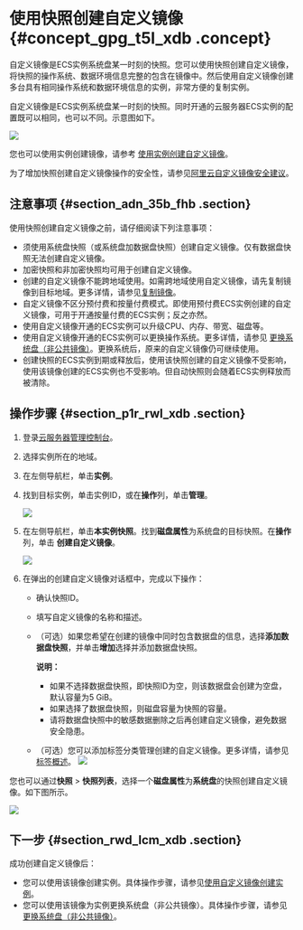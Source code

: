 # 使用快照创建自定义镜像 {#concept_gpg_t5l_xdb .concept}

自定义镜像是ECS实例系统盘某一时刻的快照。您可以使用快照创建自定义镜像，将快照的操作系统、数据环境信息完整的包含在镜像中。然后使用自定义镜像创建多台具有相同操作系统和数据环境信息的实例，非常方便的复制实例。

自定义镜像是ECS实例系统盘某一时刻的快照。同时开通的云服务器ECS实例的配置既可以相同，也可以不同。示意图如下。

![](http://static-aliyun-doc.oss-cn-hangzhou.aliyuncs.com/assets/img/9696/15565869764584_zh-CN.png)

您也可以使用实例创建镜像，请参考 [使用实例创建自定义镜像](cn.zh-CN/镜像/自定义镜像/创建自定义镜像/使用实例创建自定义镜像.md#)。

为了增加快照创建自定义镜像操作的安全性，请参见[阿里云自定义镜像安全建议](https://help.aliyun.com/document_detail/54903.html)。

## 注意事项 {#section_adn_35b_fhb .section}

使用快照创建自定义镜像之前，请仔细阅读下列注意事项：

-   须使用系统盘快照（或系统盘加数据盘快照）创建自定义镜像。仅有数据盘快照无法创建自定义镜像。
-   加密快照和非加密快照均可用于创建自定义镜像。
-   创建的自定义镜像不能跨地域使用。如需跨地域使用自定义镜像，请先复制镜像到目标地域。更多详情，请参见[复制镜像](cn.zh-CN/镜像/自定义镜像/复制镜像.md#)。
-   自定义镜像不区分预付费和按量付费模式。即使用预付费ECS实例创建的自定义镜像，可用于开通按量付费的ECS实例；反之亦然。
-   使用自定义镜像开通的ECS实例可以升级CPU、内存、带宽、磁盘等。
-   使用自定义镜像开通的ECS实例可以更换操作系统。更多详情，请参见 [更换系统盘（非公共镜像）](cn.zh-CN/块存储/云盘/更换系统盘/更换系统盘（非公共镜像）.md#)。更换系统后，原来的自定义镜像仍可继续使用。
-   创建快照的ECS实例到期或释放后，使用该快照创建的自定义镜像不受影响，使用该镜像创建的ECS实例也不受影响。但自动快照则会随着ECS实例释放而被清除。

## 操作步骤 {#section_p1r_rwl_xdb .section}

1.  登录[云服务器管理控制台](https://ecs.console.aliyun.com/#/home)。
2.  选择实例所在的地域。
3.  在左侧导航栏，单击**实例**。
4.  找到目标实例，单击实例ID，或在**操作**列，单击**管理**。

    ![](http://static-aliyun-doc.oss-cn-hangzhou.aliyuncs.com/assets/img/9696/15565869764587_zh-CN.png)

5.  在左侧导航栏，单击**本实例快照**。找到**磁盘属性**为系统盘的目标快照。在**操作**列，单击 **创建自定义镜像**。

    ![](http://static-aliyun-doc.oss-cn-hangzhou.aliyuncs.com/assets/img/9696/15565869764589_zh-CN.png)

6.  在弹出的创建自定义镜像对话框中，完成以下操作：

    -   确认快照ID。
    -   填写自定义镜像的名称和描述。
    -   （可选）如果您希望在创建的镜像中同时包含数据盘的信息，选择**添加数据盘快照**，并单击**增加**选择并添加数据盘快照。

        **说明：** 

        -   如果不选择数据盘快照，即快照ID为空，则该数据盘会创建为空盘，默认容量为5 GiB。
        -   如果选择了数据盘快照，则磁盘容量为快照的容量。
        -   请将数据盘快照中的敏感数据删除之后再创建自定义镜像，避免数据安全隐患。
    -   （可选）您可以添加标签分类管理创建的自定义镜像。更多详情，请参见[标签概述](../../../../cn.zh-CN/标签与资源/标签/标签概述.md#)。
    ![](http://static-aliyun-doc.oss-cn-hangzhou.aliyuncs.com/assets/img/9696/155658697641259_zh-CN.png)


您也可以通过**快照** \> **快照列表**，选择一个**磁盘属性**为**系统盘**的快照创建自定义镜像。如下图所示。

![](http://static-aliyun-doc.oss-cn-hangzhou.aliyuncs.com/assets/img/9696/15565869764593_zh-CN.png)

## 下一步 {#section_rwd_lcm_xdb .section}

成功创建自定义镜像后：

-   您可以使用该镜像创建实例。具体操作步骤，请参见[使用自定义镜像创建实例](cn.zh-CN/实例/创建实例/使用自定义镜像创建实例.md#)。
-   您可以使用该镜像为实例更换系统盘（非公共镜像）。具体操作步骤，请参见[更换系统盘（非公共镜像）](cn.zh-CN/块存储/云盘/更换系统盘/更换系统盘（非公共镜像）.md#)。

